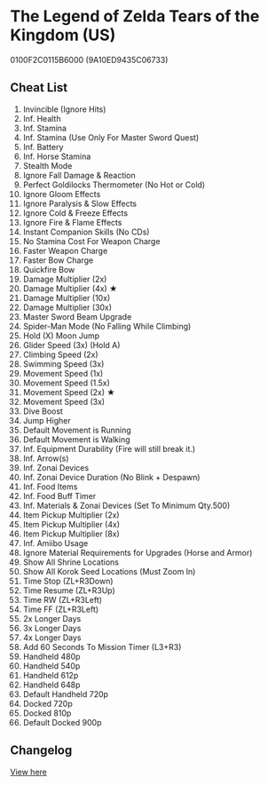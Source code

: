 # The Legend of Zelda Tears of the Kingdom (US)
0100F2C0115B6000 (9A10ED9435C06733)

## Cheat List
1. Invincible (Ignore Hits)
1. Inf. Health
1. Inf. Stamina
1. Inf. Stamina (Use Only For Master Sword Quest)
1. Inf. Battery
1. Inf. Horse Stamina
1. Stealth Mode
1. Ignore Fall Damage & Reaction
1. Perfect Goldilocks Thermometer (No Hot or Cold)
1. Ignore Gloom Effects
1. Ignore Paralysis & Slow Effects
1. Ignore Cold & Freeze Effects
1. Ignore Fire & Flame Effects
1. Instant Companion Skills (No CDs)
1. No Stamina Cost For Weapon Charge
1. Faster Weapon Charge
1. Faster Bow Charge
1. Quickfire Bow
1. Damage Multiplier (2x)
1. Damage Multiplier (4x) ★
1. Damage Multiplier (10x)
1. Damage Multiplier (30x)
1. Master Sword Beam Upgrade
1. Spider-Man Mode (No Falling While Climbing)
1. Hold (X) Moon Jump
1. Glider Speed (3x) (Hold A)
1. Climbing Speed (2x)
1. Swimming Speed (3x)
1. Movement Speed (1x)
1. Movement Speed (1.5x)
1. Movement Speed (2x) ★
1. Movement Speed (3x)
1. Dive Boost
1. Jump Higher
1. Default Movement is Running
1. Default Movement is Walking
1. Inf. Equipment Durability (Fire will still break it.)
1. Inf. Arrow(s)
1. Inf. Zonai Devices
1. Inf. Zonai Device Duration (No Blink + Despawn)
1. Inf. Food Items
1. Inf. Food Buff Timer
1. Inf. Materials & Zonai Devices (Set To Minimum Qty.500)
1. Item Pickup Multiplier (2x)
1. Item Pickup Multiplier (4x)
1. Item Pickup Multiplier (8x)
1. Inf. Amiibo Usage
1. Ignore Material Requirements for Upgrades (Horse and Armor)
1. Show All Shrine Locations
1. Show All Korok Seed Locations (Must Zoom In)
1. Time Stop (ZL+R3Down)
1. Time Resume (ZL+R3Up)
1. Time RW (ZL+R3Left)
1. Time FF (ZL+R3Left)
1. 2x Longer Days
1. 3x Longer Days
1. 4x Longer Days
1. Add 60 Seconds To Mission Timer (L3+R3)
1. Handheld 480p
1. Handheld 540p
1. Handheld 612p
1. Handheld 648p
1. Default Handheld 720p
1. Docked 720p
1. Docked 810p
1. Default Docked 900p

## Changelog
[View here](./CHANGELOG.md)